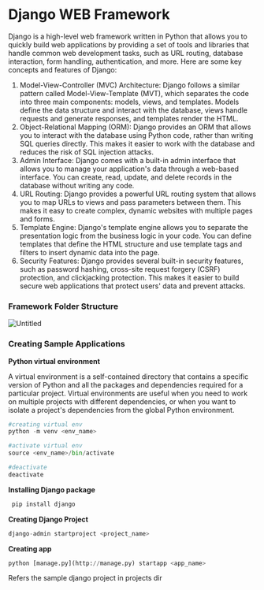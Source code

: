# Django WEB Framework

Django is a high-level web framework written in Python that allows you to quickly build web applications by providing a set of tools and libraries that handle common web development tasks, such as URL routing, database interaction, form handling, authentication, and more. Here are some key concepts and features of Django:

1. Model-View-Controller (MVC) Architecture: Django follows a similar pattern called Model-View-Template (MVT), which separates the code into three main components: models, views, and templates. Models define the data structure and interact with the database, views handle requests and generate responses, and templates render the HTML.
2. Object-Relational Mapping (ORM): Django provides an ORM that allows you to interact with the database using Python code, rather than writing SQL queries directly. This makes it easier to work with the database and reduces the risk of SQL injection attacks.
3. Admin Interface: Django comes with a built-in admin interface that allows you to manage your application's data through a web-based interface. You can create, read, update, and delete records in the database without writing any code.
4. URL Routing: Django provides a powerful URL routing system that allows you to map URLs to views and pass parameters between them. This makes it easy to create complex, dynamic websites with multiple pages and forms.
5. Template Engine: Django's template engine allows you to separate the presentation logic from the business logic in your code. You can define templates that define the HTML structure and use template tags and filters to insert dynamic data into the page.
6. Security Features: Django provides several built-in security features, such as password hashing, cross-site request forgery (CSRF) protection, and clickjacking protection. This makes it easier to build secure web applications that protect users' data and prevent attacks.

### Framework Folder Structure

![Untitled](Django%20WEB%20Framework%20ee828f23bbe54aaaacc38b0a8a413c42/Untitled.png)

### Creating Sample Applications

**Python virtual environment** 

A virtual environment is a self-contained directory that contains a specific version of Python and all the packages and dependencies required for a particular project. Virtual environments are useful when you need to work on multiple projects with different dependencies, or when you want to isolate a project's dependencies from the global Python environment.

```python
#creating virtual env
python -m venv <env_name>

#activate virtual env
source <env_name>/bin/activate

#deactivate
deactivate
```

**Installing Django package**

```python
 pip install django
```

**Creating Django Project**

```python
django-admin startproject <project_name>
```

**Creating  app**

```python
python [manage.py](http://manage.py) startapp <app_name>
```

Refers the sample django project in projects dir
